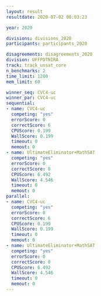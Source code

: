 ```yaml
---
layout: result
resultdate: 2020-07-02 00:03:23

year: 2020

divisions: divisions_2020
participants: participants_2020

disagreements: disagreements_2020
division: UFFPDTNIRA
track: track_unsat_core
n_benchmarks: 2
time_limit: 1200
mem_limit: 60

winner_seq: CVC4-uc
winner_par: CVC4-uc
sequential:
- name: CVC4-uc
  competing: "yes"
  errorScore: 0
  correctScore: 6
  CPUScore: 0.199
  WallScore: 0.199
  timeout: 0
  memout: 0
- name: UltimateEliminator+MathSAT
  competing: "yes"
  errorScore: 0
  correctScore: 0
  CPUScore: 6.492
  WallScore: 4.546
  timeout: 0
  memout: 0
parallel:
- name: CVC4-uc
  competing: "yes"
  errorScore: 0
  correctScore: 6
  CPUScore: 0.199
  WallScore: 0.199
  timeout: 0
  memout: 0
- name: UltimateEliminator+MathSAT
  competing: "yes"
  errorScore: 0
  correctScore: 0
  CPUScore: 6.492
  WallScore: 4.546
  timeout: 0
  memout: 0
---
```

